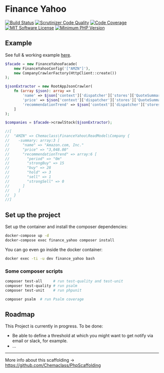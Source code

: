 # Finance Yahoo

[![Build Status](https://scrutinizer-ci.com/g/Chemaclass/FinanceYahoo/badges/build.png?b=master)](https://scrutinizer-ci.com/g/Chemaclass/FinanceYahoo/build-status/master)
[![Scrutinizer Code Quality](https://scrutinizer-ci.com/g/Chemaclass/FinanceYahoo/badges/quality-score.png?b=master)](https://scrutinizer-ci.com/g/Chemaclass/FinanceYahoo/?branch=master)
[![Code Coverage](https://scrutinizer-ci.com/g/Chemaclass/FinanceYahoo/badges/coverage.png?b=master)](https://scrutinizer-ci.com/g/Chemaclass/FinanceYahoo/?branch=master)
[![MIT Software License](https://img.shields.io/badge/license-MIT-blue.svg?style=flat-square)](LICENSE.md)
[![Minimum PHP Version](https://img.shields.io/badge/php-%3E%3D%207.4-8892BF.svg?style=flat-square)](https://php.net/)

## Example

See full & working example [here](example/console).

```php
$facade = new FinanceYahooFacade(
    new FinanceYahooConfig('["AMZN"]'),
    new CompanyCrawlerFactory(HttpClient::create())
);

$jsonExtractor = new RootAppJsonCrawler(
    fn (array $json): array => [
        'name' => $json['context']['dispatcher']['stores']['QuoteSummaryStore']['price']['shortName'],
        'price' => $json['context']['dispatcher']['stores']['QuoteSummaryStore']['financialData']['targetLowPrice']['fmt'],
        'recommendationTrend' => $json['context']['dispatcher']['stores']['QuoteSummaryStore']['recommendationTrend']['trend']['0'],
    ]
);

$companies = $facade->crawlStock($jsonExtractor);

//[
//  "AMZN" => Chemaclass\FinanceYahoo\ReadModel\Company {
//    -summary: array:3 [
//      "name" => "Amazon.com, Inc."
//      "price" => "3,048.00"
//      "recommendationTrend" => array:6 [
//        "period" => "0m"
//        "strongBuy" => 15
//        "buy" => 28
//        "hold" => 3
//        "sell" => 1
//        "strongSell" => 0
//      ]
//    ]
//  }
//]

```

## Set up the project

Set up the container and install the composer dependencies:

```bash
docker-compose up -d
docker-compose exec finance_yahoo composer install
```

You can go even go inside the docker container:

```bash
docker exec -ti -u dev finance_yahoo bash
```

### Some composer scripts

```bash
composer test-all     # run test-quality and test-unit
composer test-quality # run psalm
composer test-unit    # run phpunit

composer psalm  # run Psalm coverage
```

## Roadmap

This Project is currently in progress. To be done:

- Be able to define a threshold at which you might want to get notify via email or slack, for example.  
- ...

----------

More info about this scaffolding -> https://github.com/Chemaclass/PhpScaffolding
